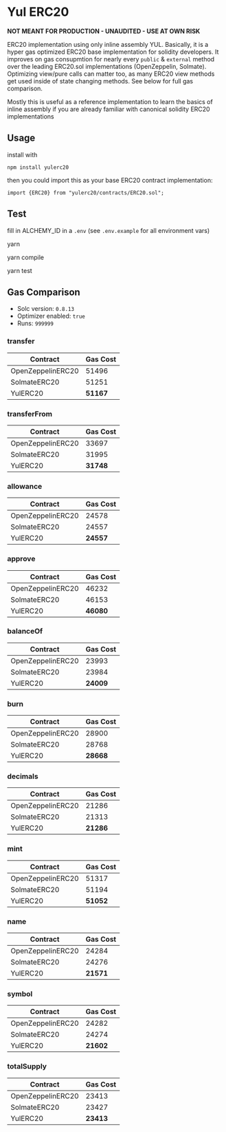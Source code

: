# Yul ERC20

**NOT MEANT FOR PRODUCTION - UNAUDITED - USE AT OWN RISK**

ERC20 implementation using only inline assembly YUL. Basically, it is a hyper gas optimized ERC20 base implementation for solidity developers. It improves on gas consupmtion for nearly every `public` & `external` method over the leading ERC20.sol implementations (OpenZeppelin, Solmate). Optimizing view/pure calls can matter too, as many ERC20 view methods get used inside of state changing methods. See below for full gas comparison.

Mostly this is useful as a reference implementation to learn the basics of inline assembly if you are already familiar with canonical solidity ERC20 implementations

## Usage

install with

```
npm install yulerc20
```

then you could import this as your base ERC20 contract implementation:

```
import {ERC20} from "yulerc20/contracts/ERC20.sol";
```

## Test

fill in ALCHEMY_ID in a `.env` (see `.env.example` for all environment vars)

yarn

yarn compile

yarn test

## Gas Comparison

- Solc version: `0.8.13`
- Optimizer enabled: `true`
- Runs: `999999`

### transfer

| Contract          | Gas Cost  |
| ----------------- | --------- |
| OpenZeppelinERC20 | 51496     |
| SolmateERC20      | 51251     |
| YulERC20          | **51167** |

### transferFrom

| Contract          | Gas Cost  |
| ----------------- | --------- |
| OpenZeppelinERC20 | 33697     |
| SolmateERC20      | 31995     |
| YulERC20          | **31748** |

### allowance

| Contract          | Gas Cost  |
| ----------------- | --------- |
| OpenZeppelinERC20 | 24578     |
| SolmateERC20      | 24557     |
| YulERC20          | **24557** |

### approve

| Contract          | Gas Cost  |
| ----------------- | --------- |
| OpenZeppelinERC20 | 46232     |
| SolmateERC20      | 46153     |
| YulERC20          | **46080** |

### balanceOf

| Contract          | Gas Cost  |
| ----------------- | --------- |
| OpenZeppelinERC20 | 23993     |
| SolmateERC20      | 23984     |
| YulERC20          | **24009** |

### burn

| Contract          | Gas Cost  |
| ----------------- | --------- |
| OpenZeppelinERC20 | 28900     |
| SolmateERC20      | 28768     |
| YulERC20          | **28668** |

### decimals

| Contract          | Gas Cost  |
| ----------------- | --------- |
| OpenZeppelinERC20 | 21286     |
| SolmateERC20      | 21313     |
| YulERC20          | **21286** |

### mint

| Contract          | Gas Cost  |
| ----------------- | --------- |
| OpenZeppelinERC20 | 51317     |
| SolmateERC20      | 51194     |
| YulERC20          | **51052** |

### name

| Contract          | Gas Cost  |
| ----------------- | --------- |
| OpenZeppelinERC20 | 24284     |
| SolmateERC20      | 24276     |
| YulERC20          | **21571** |

### symbol

| Contract          | Gas Cost  |
| ----------------- | --------- |
| OpenZeppelinERC20 | 24282     |
| SolmateERC20      | 24274     |
| YulERC20          | **21602** |

### totalSupply

| Contract          | Gas Cost  |
| ----------------- | --------- |
| OpenZeppelinERC20 | 23413     |
| SolmateERC20      | 23427     |
| YulERC20          | **23413** |
